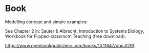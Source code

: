 # Book

Modelling concept and simple examples:

See Chapter 2 in:
Sauter & Albrecht, Introduction to Systems Biology, Workbook for Flipped-classroom Teaching (free download):

https://www.openbookpublishers.com/books/10.11647/obp.0291
